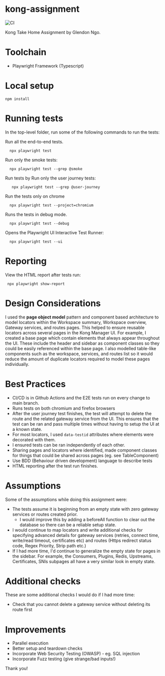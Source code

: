 # kong-assignment
![CI](https://github.com/rusty22/kong-assignment/actions/workflows/playwright.yml/badge.svg)

Kong Take Home Assignment by Glendon Ngo.

# Toolchain
- Playwright Framework (Typescript)

# Local setup
```
npm install
```

# Running tests

In the top-level folder, run some of the following commands to run the tests:

Run all the end-to-end tests.
```
  npx playwright test
```
Run only the smoke tests:
```
  npx playwright test --grep @smoke
```

Run tests by 
Run only the user journey tests:
```
   npx playwright test --grep @user-journey
```

Run the tests only on chrome
``` 
  npx playwright test --project=chromium
```

Runs the tests in debug mode.
```  
  npx playwright test --debug
```

Opens the Playwright UI Interactive Test Runner:
```
  npx playwright test --ui
```

# Reporting
View the HTML report after tests run:
```
 npx playwright show-report
```

# Design Considerations

I used the **page object model** pattern and component based architecture to model locators within the Workspace summary, Workspace overview, Gateway services, and routes pages. This helped to ensure reusable locators across several pages in the Kong Manager UI. For example, I created a base page which contain elements that always appear throughout the UI. These include the header and sidebar as component classes so they could be easily referenced within the base page. I also modelled table-like components such as the workspace, services, and routes list so it would reduce the amount of duplicate locators required to model these pages individually.

# Best Practices
- CI/CD is in Github Actions and the E2E tests run on every change to main branch.
- Runs tests on both chromium and firefox browsers
- After the user journey test finishes, the test will attempt to delete the route and the related gateway service from the UI. This ensures that the test can be ran and pass multiple times without having to setup the UI at a known state.
- For most locators, I used `data-testid` attributes where elements were decorated with them.
- I ensured tests can be ran independently of each other.
- Sharing pages and locators where identified, made component classes for things that could be shared across pages (eg. see TableComponent)
- Use BDD (Behaviour driven development) language to describe tests
- HTML reporting after the test run finishes.

# Assumptions
Some of the assumptions while doing this assignment were:

- The tests assume it is beginning from an empty state with zero gateway services or routes created prior.
  - I would improve this by adding a beforeAll function to clear out the database so there can be a reliable setup state.
- I would continue to map locators and write additional checks for specifying advanced details for gateway services (retries, connect time, write/read timeout, certificates etc) and routes (Https redirect status code, Regex Priority, Strip path etc.)
- If I had more time, I'd continue to generalize the empty state for pages in the sidebar. For example, the Consumers, Plugins, Redis, Upstreams, Certificates, SNIs subpages all have a very similar look in empty state.

# Additional checks

These are some additional checks I would do if I had more time:
- Check that you cannot delete a gateway service without deleting its route first

# Improvements
- Parallel execution
- Better setup and teardown checks
- Incorporate Web Security Testing (OWASP) - eg. SQL injection
- Incorporate Fuzz testing (give strange/bad inputs!)

Thank you!